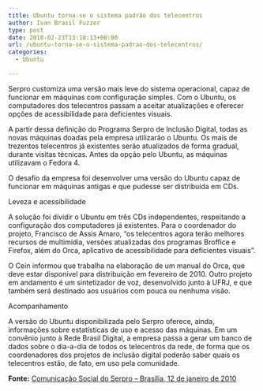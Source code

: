 ```yaml
---
title: Ubuntu torna-se o sistema padrão dos telecentros
author: Ivan Brasil Fuzzer
type: post
date: 2010-02-23T13:18:13+00:00
url: /ubuntu-torna-se-o-sistema-padrao-dos-telecentros/
categories:
  - Ubuntu

---
```

Serpro customiza uma versão mais leve do sistema operacional, capaz de funcionar em máquinas com configuração simples. Com o Ubuntu, os computadores dos telecentros passam a aceitar atualizações e oferecer opções de acessibilidade para deficientes visuais.

A partir dessa definição do Programa Serpro de Inclusão Digital, todas as novas máquinas doadas pela empresa utilizarão o Ubuntu. Os mais de trezentos telecentros já existentes serão atualizados de forma gradual, durante visitas técnicas. Antes da opção pelo Ubuntu, as máquinas utilizavam o Fedora 4.

O desafio da empresa foi desenvolver uma versão do Ubuntu capaz de funcionar em máquinas antigas e que pudesse ser distribuída em CDs.

Leveza e acessibilidade
  
A solução foi dividir o Ubuntu em três CDs independentes, respeitando a configuração dos computadores já existentes. Para o coordenador do projeto, Francisco de Assis Amaro, &#8220;os telecentros agora terão melhores recursos de multimídia, versões atualizadas dos programas Broffice e Firefox, além do Orca, aplicativo de acessibilidade para deficientes visuais&#8221;.

O Cein informou que trabalha na elaboração de um manual do Orca, que deve estar disponível para distribuição em fevereiro de 2010. Outro projeto em andamento é um sintetizador de voz, desenvolvido junto à UFRJ, e que também será destinado aos usuários com pouca ou nenhuma visão.

Acompanhamento
  
A versão do Ubuntu disponibilizada pelo Serpro oferece, ainda, informações sobre estatísticas de uso e acesso das máquinas. Em um convênio junto à Rede Brasil Digital, a empresa passa a gerar um banco de dados sobre o dia-a-dia de todos os telecentros da rede, de forma que os coordenadores dos projetos de inclusão digital poderão saber quais os telecentros estão, de fato, em uso pela comunidade.

**Fonte:** [Comunicação Social do Serpro &#8211; Brasília, 12 de janeiro de 2010][1]

 [1]: http://www.serpro.gov.br/noticiasSERPRO/2010/janeiro/ubuntu-torna-se-o-sistema-padrao-dos-telecentros/